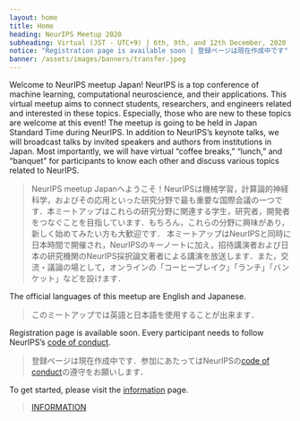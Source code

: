 ```yaml
---
layout: home
title: Home
heading: NeurIPS Meetup 2020
subheading: Virtual (JST - UTC+9) | 6th, 9th, and 12th December, 2020
notice: "Registration page is available soon | 登録ページは現在作成中です" 
banner: /assets/images/banners/transfer.jpeg
---
```


Welcome to NeurIPS meetup Japan! NeurIPS is a top conference of machine learning, computational neuroscience, and their applications. This virtual meetup aims to connect students, researchers, and engineers related and interested in these topics. Especially, those who are new to these topics are welcome at this event! 
The meetup is going to be held in Japan Standard Time during NeurIPS. In addition to NeurIPS’s keynote talks, we will broadcast talks by invited speakers and authors from institutions in Japan. Most importantly, we will have virtual “coffee breaks,” “lunch,” and “banquet” for participants to know each other and discuss various topics related to NeurIPS. 
> NeurIPS meetup Japanへようこそ！NeurIPSは機械学習，計算論的神経科学，およびその応用といった研究分野で最も重要な国際会議の一つです．本ミートアップはこれらの研究分野に関連する学生，研究者，開発者をつなぐことを目指しています．もちろん，これらの分野に興味があり，新しく始めてみたい方も大歓迎です． 
本ミートアップはNeurIPSと同時に日本時間で開催され，NeurIPSのキーノートに加え，招待講演者および日本の研究機関のNeurIPS採択論文著者による講演を放送します．また，交流・議論の場として，オンラインの「コーヒーブレイク」「ランチ」「バンケット」などを設けます．

The official languages of this meetup are English and Japanese. 
> このミートアップでは英語と日本語を使用することが出来ます．

Registration page is available soon. Every participant needs to follow NeurIPS’s [code of conduct](https://nips.cc/public/CodeOfConduct).
> 登録ページは現在作成中です．参加にあたってはNeurIPSの[code of conduct](https://nips.cc/public/CodeOfConduct)の遵守をお願いします．

To get started, please visit the [information](/info.html) page.
> [INFORMATION](/info.html)
